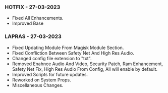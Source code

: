 ### HOTFIX - 27-03-2023
* Fixed All Enhancements.
* Improved Base
### LAPRAS - 27-03-2023
* Fixed Updating Module From Magisk Module Section.
* Fixed Confliction Between Safety Net And High Res Audio.
* Changed config file extension to "txt".
* Removed Enahnce Audio And Video, Security Patch, Ram Enhancement, Safety Net Fix, High Res Audio From Config, All will enable by default.
* Improved Scripts for future updates.
* Reworked on System Props.
* Miscellaneous Changes.
